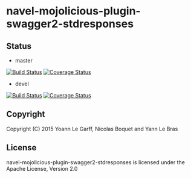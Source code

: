 navel-mojolicious-plugin-swagger2-stdresponses
==============================================

Status
------

- master

[![Build Status](https://travis-ci.org/Navel-IT/navel-mojolicious-plugin-swagger2-stdresponses.svg?branch=master)](https://travis-ci.org/Navel-IT/navel-mojolicious-plugin-swagger2-stdresponses?branch=master)
[![Coverage Status](https://coveralls.io/repos/github/Navel-IT/navel-mojolicious-plugin-swagger2-stdresponses/badge.svg?branch=master)](https://coveralls.io/github/Navel-IT/navel-mojolicious-plugin-swagger2-stdresponses?branch=master)

- devel

[![Build Status](https://travis-ci.org/Navel-IT/navel-mojolicious-plugin-swagger2-stdresponses.svg?branch=devel)](https://travis-ci.org/Navel-IT/navel-mojolicious-plugin-swagger2-stdresponses?branch=devel)
[![Coverage Status](https://coveralls.io/repos/github/Navel-IT/navel-mojolicious-plugin-swagger2-stdresponses/badge.svg?branch=devel)](https://coveralls.io/github/Navel-IT/navel-mojolicious-plugin-swagger2-stdresponses?branch=devel)

Copyright
---------

Copyright (C) 2015 Yoann Le Garff, Nicolas Boquet and Yann Le Bras

License
-------

navel-mojolicious-plugin-swagger2-stdresponses is licensed under the Apache License, Version 2.0
